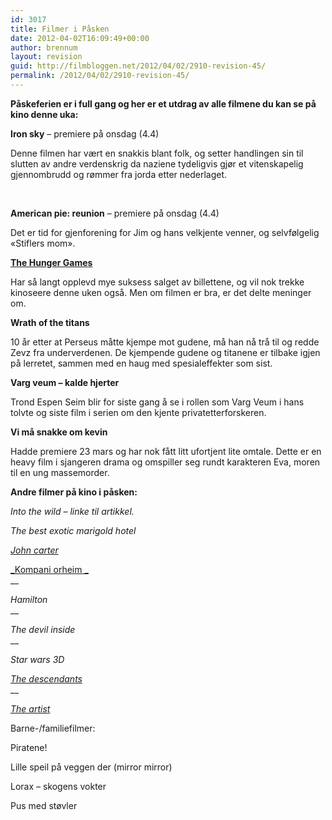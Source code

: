 ```yaml
---
id: 3017
title: Filmer i Påsken
date: 2012-04-02T16:09:49+00:00
author: brennum
layout: revision
guid: http://filmbloggen.net/2012/04/02/2910-revision-45/
permalink: /2012/04/02/2910-revision-45/
---
```

**Påskeferien er i full gang og her er et utdrag av alle filmene du kan se på kino denne uka:** 

**Iron sky** &#8211; premiere på onsdag (4.4)

Denne filmen har vært en snakkis blant folk, og setter handlingen sin til slutten av andre verdenskrig da naziene tydeligvis gjør et vitenskapelig gjennombrudd og rømmer fra jorda etter nederlaget.

<div class="video-shortcode">
</div>

&nbsp;

**American pie: reunion** &#8211; premiere på onsdag (4.4)

Det er tid for gjenforening for Jim og hans velkjente venner, og selvfølgelig &laquo;Stiflers mom&raquo;.

<div class="video-shortcode">
</div>

[**The Hunger Games**](http://wp.me/p1HlbS-KI)

Har så langt opplevd mye suksess salget av billettene, og vil nok trekke kinoseere denne uken også. Men om filmen er bra, er det delte meninger om.

<div class="video-shortcode">
</div>

**Wrath of the titans**

10 år etter at Perseus måtte kjempe mot gudene, må han nå trå til og redde Zevz fra underverdenen. De kjempende gudene og titanene er tilbake igjen på lerretet, sammen med en haug med spesialeffekter som sist.

<div class="video-shortcode">
</div>

**Varg veum &#8211; kalde hjerter**

Trond Espen Seim blir for siste gang å se i rollen som Varg Veum i hans tolvte og siste film i serien om den kjente privatetterforskeren.

<div class="video-shortcode">
</div>

**Vi må snakke om kevin**

Hadde premiere 23 mars og har nok fått litt ufortjent lite omtale. Dette er en heavy film i sjangeren drama og omspiller seg rundt karakteren Eva, moren til en ung massemorder.

<div class="video-shortcode">
</div>

**Andre filmer på kino i påsken:**

_Into the wild &#8211; linke til artikkel._

_The best exotic marigold hotel_

_[John carter](http://wp.me/p1HlbS-Jl)_

[_Kompani orheim _  
](http://wp.me/p1HlbS-IC)  __

_Hamilton_  
 __

_The devil inside_  
 __

_Star wars 3D_

[_The descendants_  
](http://wp.me/p1HlbS-GD) __

_[The artist](http://wp.me/p1HlbS-IA)_

Barne-/familiefilmer:

Piratene!

Lille speil på veggen der (mirror mirror)

Lorax &#8211; skogens vokter

Pus med støvler

&nbsp;

&nbsp;